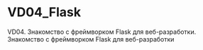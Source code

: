 # VD04_Flask
 VD04. Знакомство с фреймворком Flask для веб-разработки. Знакомство с фреймворком Flask для веб-разработки
